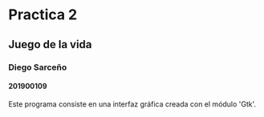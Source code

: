 # Practica 2
## Juego de la vida
### Diego Sarceño
#### 201900109

Este programa consiste en una interfaz gráfica creada con el módulo 'Gtk'.

